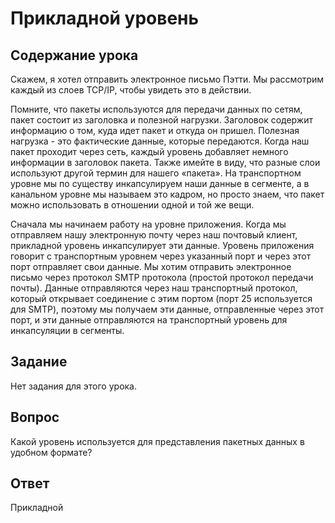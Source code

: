 # Прикладной уровень

## Содержание урока

Скажем, я хотел отправить электронное письмо Пэтти. Мы рассмотрим каждый из слоев TCP/IP, чтобы увидеть это в действии.

Помните, что пакеты используются для передачи данных по сетям, пакет состоит из заголовка и полезной нагрузки. Заголовок содержит информацию о том, куда идет пакет и откуда он пришел. Полезная нагрузка - это фактические данные, которые передаются. Когда наш пакет проходит через сеть, каждый уровень добавляет немного информации в заголовок пакета. Также имейте в виду, что разные слои используют другой термин для нашего «пакета». На транспортном уровне мы по существу инкапсулируем наши данные в сегменте, а в канальном уровне мы называем это кадром, но просто знаем, что пакет можно использовать в отношении одной и той же вещи.

Сначала мы начинаем работу на уровне приложения. Когда мы отправляем нашу электронную почту через наш почтовый клиент, прикладной уровень инкапсулирует эти данные. Уровень приложения говорит с транспортным уровнем через указанный порт и через этот порт отправляет свои данные. Мы хотим отправить электронное письмо через протокол SMTP протокола (простой протокол передачи почты). Данные отправляются через наш транспортный протокол, который открывает соединение с этим портом (порт 25 используется для SMTP), поэтому мы получаем эти данные, отправленные через этот порт, и эти данные отправляются на транспортный уровень для инкапсуляции в сегменты.

## Задание

Нет задания для этого урока.

## Вопрос

Какой уровень используется для представления пакетных данных в удобном формате?

## Ответ

Прикладной
